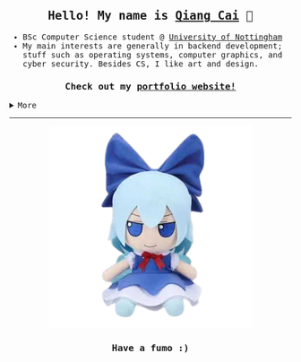 <h2 align="center"><samp>Hello! My name is <a href="https://jiansu.dev">Qiang Cai</a> 👋</samp></h3>
<ul>
<samp>
    <li>BSc Computer Science student @ <a href="cs.not.ac.uk">University of Nottingham</a></li>
    <li>My main interests are generally in backend development; stuff such as operating systems, computer graphics, and cyber security. Besides CS, I like art and design.</li>
</samp>
</ul>
<samp>
<h3 align="center">Check out my <a href="https://jiansu.dev">portfolio website!</a></h3>
<details>
<summary>More</summary>
<p align="center">
<img src="https://github-readme-stats.vercel.app/api?username=sanamorii&theme=tokyonight">
</p>
</details>
</samp>
<hr>
<div align="center">
    <img src="fumo.png">
</div>
<h3 align="center"><samp>Have a fumo :)</samp></h3>
